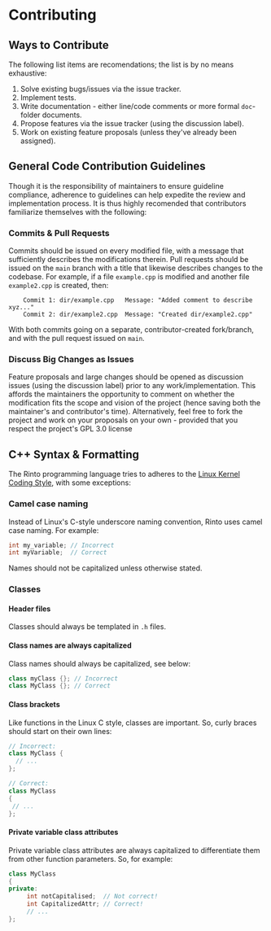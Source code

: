 # Contributing
## Ways to Contribute
The following list items are recomendations; the list is by no means exhaustive:
1. Solve existing bugs/issues via the issue tracker.
2. Implement tests.
3. Write documentation - either line/code comments or more formal `doc`-folder documents.
4. Propose features via the issue tracker (using the discussion label).
5. Work on existing feature proposals (unless they've already been assigned).
## General Code Contribution Guidelines
Though it is the responsibility of maintainers to ensure guideline compliance, adherence to guidelines can help expedite the review and implementation process. It is thus highly recomended that contributors familiarize themselves with the following:
### Commits & Pull Requests
Commits should be issued on every modified file, with a message that sufficiently describes the modifications therein. Pull requests should be issued on the `main` branch with a title that likewise describes changes to the codebase. For example, if a file `example.cpp` is modified and another file `example2.cpp` is created, then:
```
    Commit 1: dir/example.cpp   Message: "Added comment to describe xyz..."
    Commit 2: dir/example2.cpp  Message: "Created dir/example2.cpp"
```
With both commits going on a separate, contributor-created fork/branch, and with the pull request issued on `main`.
### Discuss Big Changes as Issues
Feature proposals and large changes should be opened as discussion issues (using the discussion label) prior to any work/implementation. This affords the maintainers the opportunity to comment on whether the modification fits the scope and vision of the project (hence saving both the maintainer's and contributor's time). Alternatively, feel free to fork the project and work on your proposals on your own - provided that you respect the project's GPL 3.0 license
## C++ Syntax & Formatting
The Rinto programming language tries to adheres to the [Linux Kernel Coding Style](https://www.kernel.org/doc/html/latest/process/coding-style.html), with some exceptions:
### Camel case naming
Instead of Linux's C-style underscore naming convention, Rinto uses camel case naming. For example:
```C++
int my_variable; // Incorrect
int myVariable;  // Correct
```
Names should not be capitalized unless otherwise stated.
### Classes
#### Header files
Classes should always be templated in `.h` files.
#### Class names are always capitalized
Class names should always be capitalized, see below:
```c++
class myClass {}; // Incorrect
class MyClass {}; // Correct
```
#### Class brackets
Like functions in the Linux C style, classes are important. So, curly braces should start on their own lines:
```c++
// Incorrect:
class MyClass {
  // ...
};

// Correct:
class MyClass
{
 // ...
};
```
#### Private variable class attributes
Private variable class attributes are always capitalized to differentiate them from other function parameters. So, for example:
```c++
class MyClass
{
private:
     int notCapitalised;  // Not correct!
     int CapitalizedAttr; // Correct!
     // ...
};
```
